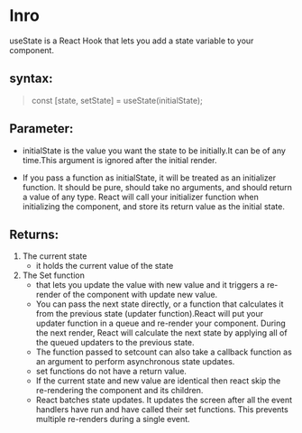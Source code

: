 # Inro
useState is a React Hook that lets you add a state variable to your component.

## syntax: 
> const [state, setState] = useState(initialState);

## Parameter: 
- initialState is the value you want the state to be initially.It can be of any time.This argument is ignored after the initial render.

- If you pass a function as initialState, it will be treated as an initializer function. It should be pure, should take no arguments, and should return a value of any type. React will call your initializer function when initializing the component, and store its return value as the initial state. 

## Returns: 
1. The current state
    - it holds the current value of the state
2. The Set function 
    - that lets you update the value with new value and it triggers a re-render of the component with update new value.
    - You can pass the next state directly, or a function that calculates it from the previous state (updater function).React will put your updater function in a queue and re-render your component. During the next render, React will calculate the next state by applying all of the queued updaters to the previous state.
    - The function passed to setcount can also take a callback function as an argument to perform asynchronous state updates.
    - set functions do not have a return value.
    - If the current state and new value are identical then react skip the re-rendering the component and its children.
    - React batches state updates. It updates the screen after all the event handlers have run and have called their set functions. This prevents multiple re-renders during a single event. 